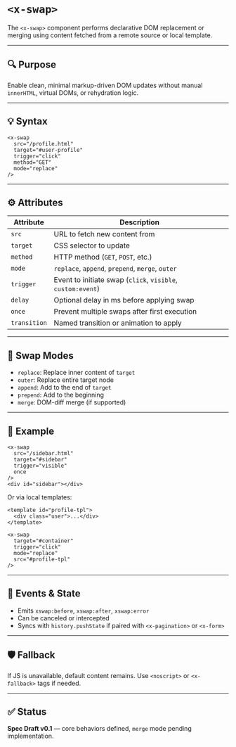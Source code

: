 # `<x-swap>`

The `<x-swap>` component performs declarative DOM replacement or merging using content fetched from a remote source or local template.

---

## 🔍 Purpose

Enable clean, minimal markup-driven DOM updates without manual `innerHTML`, virtual DOMs, or rehydration logic.

---

## 💡 Syntax

```
<x-swap
  src="/profile.html"
  target="#user-profile"
  trigger="click"
  method="GET"
  mode="replace"
/>
```

---

## ⚙️ Attributes

| Attribute | Description |
|-----------|-------------|
| `src`      | URL to fetch new content from |
| `target`   | CSS selector to update |
| `method`   | HTTP method (`GET`, `POST`, etc.) |
| `mode`     | `replace`, `append`, `prepend`, `merge`, `outer` |
| `trigger`  | Event to initiate swap (`click`, `visible`, `custom:event`) |
| `delay`    | Optional delay in ms before applying swap |
| `once`     | Prevent multiple swaps after first execution |
| `transition` | Named transition or animation to apply |

---

## 🧠 Swap Modes

- `replace`: Replace inner content of `target`
- `outer`: Replace entire target node
- `append`: Add to the end of `target`
- `prepend`: Add to the beginning
- `merge`: DOM-diff merge (if supported)

---

## 🧪 Example

```
<x-swap
  src="/sidebar.html"
  target="#sidebar"
  trigger="visible"
  once
/>
<div id="sidebar"></div>
```

Or via local templates:

```
<template id="profile-tpl">
  <div class="user">...</div>
</template>

<x-swap
  target="#container"
  trigger="click"
  mode="replace"
  src="#profile-tpl"
/>
```

---

## 🔁 Events & State

- Emits `xswap:before`, `xswap:after`, `xswap:error`
- Can be canceled or intercepted
- Syncs with `history.pushState` if paired with `<x-pagination>` or `<x-form>`

---

## 🛡 Fallback

If JS is unavailable, default content remains. Use `<noscript>` or `<x-fallback>` tags if needed.

---

## ✅ Status

**Spec Draft v0.1** — core behaviors defined, `merge` mode pending implementation.
